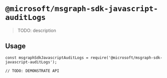 # `@microsoft/msgraph-sdk-javascript-auditLogs`

> TODO: description

## Usage

```
const msgraphSdkJavascriptAuditLogs = require('@microsoft/msgraph-sdk-javascript-auditLogs');

// TODO: DEMONSTRATE API
```

